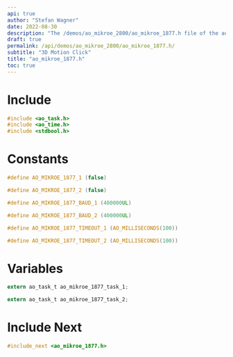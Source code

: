 ```yaml
---
api: true
author: "Stefan Wagner"
date: 2022-08-30
description: "The /demos/ao_mikroe_2800/ao_mikroe_1877.h file of the ao real-time operating system."
draft: true
permalink: /api/demos/ao_mikroe_2800/ao_mikroe_1877.h/
subtitle: "3D Motion Click"
title: "ao_mikroe_1877.h"
toc: true
---
```


# Include

```c
#include <ao_task.h>
#include <ao_time.h>
#include <stdbool.h>
```

# Constants

```c
#define AO_MIKROE_1877_1 (false)
```

```c
#define AO_MIKROE_1877_2 (false)
```

```c
#define AO_MIKROE_1877_BAUD_1 (400000UL)
```

```c
#define AO_MIKROE_1877_BAUD_2 (400000UL)
```

```c
#define AO_MIKROE_1877_TIMEOUT_1 (AO_MILLISECONDS(100))
```

```c
#define AO_MIKROE_1877_TIMEOUT_2 (AO_MILLISECONDS(100))
```

# Variables

```c
extern ao_task_t ao_mikroe_1877_task_1;
```

```c
extern ao_task_t ao_mikroe_1877_task_2;
```

# Include Next

```c
#include_next <ao_mikroe_1877.h>
```

